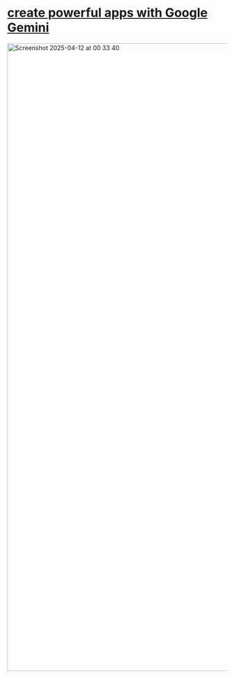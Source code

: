 # [create powerful apps with Google Gemini](https://insta-appz.vercel.app/)
<img width="1440" alt="Screenshot 2025-04-12 at 00 33 40" src="https://github.com/user-attachments/assets/b0f77104-2e74-452e-aa25-d01d06f87bdc" />
